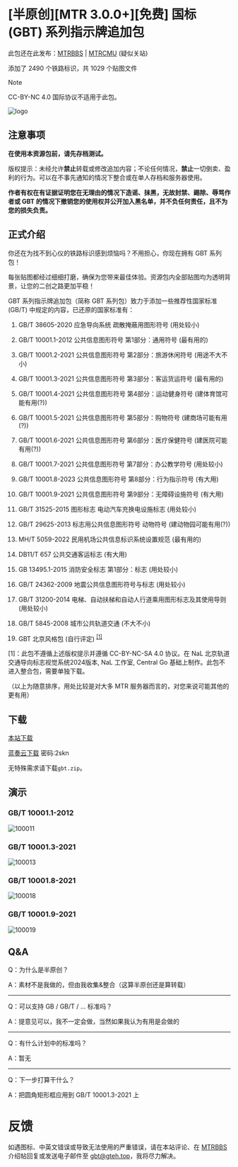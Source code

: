 # \[半原创\]\[MTR 3.0.0+\]\[免费\] 国标 (GBT) 系列指示牌追加包

此包还在此发布：[MTRBBS](//www.mtrbbs.top/thread-6274-1-1.html) | [MTRCMU](//www.mtrbbs.com.cn/resources/20/) (疑似关站)

添加了 2490 个铁路标识，共 1029 个贴图文件

> [!NOTE]
> CC-BY-NC 4.0 国际协议不适用于此包。

![logo](//drive.gteh.top/api/raw/?path=/GBT%20%E7%B3%BB%E5%88%97%E8%BF%BD%E5%8A%A0%E5%8C%85/img/banner.png)

## 注意事项

**在使用本资源包前，请先存档测试。**

版权提示：未经允许**禁止**转载或修改追加内容；不论任何情况，**禁止**一切倒卖、盈利的行为。可以在不事先通知的情况下整合或在单人存档和服务器使用。

**作者有权在有证据证明您在无理由的情况下造谣、抹黑，无故封禁、踢除、辱骂作者或 GBT 的情况下撤销您的使用权并公开加入黑名单，并不负任何责任，且不为您的损失负责。**

## 正式介绍

你还在为找不到心仪的铁路标识感到烦恼吗？不用担心，你现在拥有 GBT 系列包！

每张贴图都经过细细打磨，确保为您带来最佳体验。资源包内全部贴图均为透明背景，让您的二创之路更加平稳！

GBT 系列指示牌追加包（简称 GBT 系列包）致力于添加一些推荐性国家标准 (GB/T) 中规定的内容，已还原的国家标准有：

1. GB/T 38605-2020 应急导向系统 疏散掩蔽用图形符号 (用处较小)

2. GB/T 10001.1-2012 公共信息图形符号 第1部分：通用符号 (最有用的)

3. GB/T 10001.2-2021 公共信息图形符号 第2部分：旅游休闲符号 (用途不大不小)

4. GB/T 10001.3-2021 公共信息图形符号 第3部分：客运货运符号 (最有用的)

5. GB/T 10001.4-2021 公共信息图形符号 第4部分：运动健身符号 (建体育馆可能有用(?))

6. GB/T 10001.5-2021 公共信息图形符号 第5部分：购物符号 (建商场可能有用(?))

7. GB/T 10001.6-2021 公共信息图形符号 第6部分：医疗保健符号 (建医院可能有用(?))

8. GB/T 10001.7-2021 公共信息图形符号 第7部分：办公教学符号 (用处较小)

9. GB/T 10001.8-2023 公共信息图形符号 第8部分：行为指示符号 (有大用)

10. GB/T 10001.9-2021 公共信息图形符号 第9部分：无障碍设施符号 (有大用)

11. GB/T 31525-2015 图形标志 电动汽车充换电设施标志 (用处较小)

12. GB/T 29625-2013 标志用公共信息图形符号 动物符号 (建动物园可能有用(?))

13. MH/T 5059-2022 民用机场公共信息标识系统设置规范 (最有用的)

14. DB11/T 657 公共交通客运标志 (有大用)

15. GB 13495.1-2015 消防安全标志 第1部分：标志 (用处较小)

19. GB/T 24362-2009 地震公共信息图形符号与标志 (用处较小)

20. GB/T 31200-2014 电梯、自动扶梯和自动人行道乘用图形标志及其使用导则 (用处较小)

21. GB/T 5845-2008 城市公共轨道交通 (不大不小)

23. GBT 北京风格包 (自行评定) <sup><a href="#ref1">[1]</a></sup>

<p id="ref1">[1]：此包不遵循上述版权提示并遵循 CC-BY-NC-SA 4.0 协议。在 NaL 北京轨道交通导向标志视觉系统2024版本, NaL 工作室, Central Go 基础上制作。此包不进入整合包，需要单独下载。</p>

（以上为随意排序，用处比较是对大多 MTR 服务器而言的，对您来说可能其他的更有用）

## 下载

[本站下载](/download/)

[蓝奏云下载](//xinxinf.lanzoub.com/b02rtr69g) 密码:2skn

无特殊需求请下载`gbt.zip`。

## 演示

### GB/T 10001.1-2012

![100011](//drive.gteh.top/api/raw/?path=/GBT%20%E7%B3%BB%E5%88%97%E8%BF%BD%E5%8A%A0%E5%8C%85/img/gbt1000112012.png)

### GB/T 10001.3-2021

![100013](//drive.gteh.top/api/raw/?path=/GBT%20%E7%B3%BB%E5%88%97%E8%BF%BD%E5%8A%A0%E5%8C%85/img/gbt1000132021.png)

### GB/T 10001.8-2021

![100018](//drive.gteh.top/api/raw/?path=/GBT%20%E7%B3%BB%E5%88%97%E8%BF%BD%E5%8A%A0%E5%8C%85/img/gbt1000182021.png)

### GB/T 10001.9-2021

![100019](//drive.gteh.top/api/raw/?path=/GBT%20%E7%B3%BB%E5%88%97%E8%BF%BD%E5%8A%A0%E5%8C%85/img/gbt1000192021.png)

## Q&A

Q：为什么是半原创？

A：素材不是我做的，但由我收集&整合（这算半原创还是算转载）

---

Q：可以支持 GB / GB/T / ... 标准吗？

A：提意见可以，我不一定会做，当然如果我认为有用是会做的

---

Q：有什么计划中的标准吗？

A：暂无

---

Q：下一步打算干什么？

A：把圆角矩形框应用到 GB/T 10001.3-2021 上

# 反馈

如遇图标、中英文错误或导致无法使用的严重错误，请在本站评论、在 [MTRBBS](//www.mtrbbs.top/thread-6274-1-1.html) 介绍帖回复或发送电子邮件至 [gbt@gteh.top](mailto:gbt@gteh.top)，我将尽力解决。